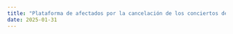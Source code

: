 ```yaml
---
title: "Plataforma de afectados por la cancelación de los conciertos de Thomas Anders en España 2023"
date: 2025-01-31
---
```

